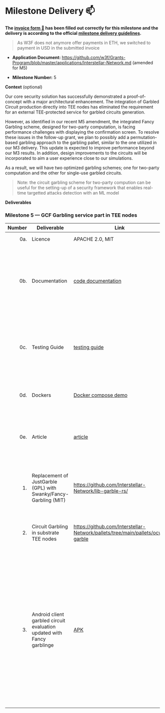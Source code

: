 # Milestone Delivery :mailbox:



**The [invoice form :pencil:](https://docs.google.com/forms/d/e/1FAIpQLSfmNYaoCgrxyhzgoKQ0ynQvnNRoTmgApz9NrMp-hd8mhIiO0A/viewform) has been filled out correctly for this milestone and the delivery is according to the official [milestone delivery guidelines](https://github.com/w3f/Grants-Program/blob/master/docs/milestone-deliverables-guidelines.md).**  

> As W3F does not anymore offer payments in ETH, we switched to payment in USD in the submitted invoice

* **Application Document:** https://github.com/w3f/Grants-Program/blob/master/applications/Interstellar-Network.md  (amended for M5)

* **Milestone Number:**  5

**Context** (optional)

Our core security solution has successfully demonstrated a proof-of-concept with a major architectural enhancement.
The integration of Garbled Circuit production directly into TEE nodes has eliminated the requirement 
for an external TEE-protected service for garbled circuits generation.

However, as identified in our recent M5 amendment, the integrated Fancy Garbling scheme, designed for two-party computation, 
is facing performance challenges with displaying the confirmation screen. To resolve these issues in the follow-up grant, we plan to possibly add 
a permutation-based garbling approach to the garbling pallet, similar to the one utilized in our M3 delivery. 
This update is expected to improve performance beyond our M3 results. In addition, design improvements to the circuits will be incorporated 
to aim a user experience close to our simulations.

As a result, we will have two optimized garbling schemes; one for two-party computation and the other for single-use garbled circuits.
> Note: the circuit garbling scheme for two-party compution can be useful for the setting-up of a security framework that enables real-time targetted attacks detection with an ML model

**Deliverables**

### Milestone 5 — GCF Garbling service part in TEE nodes


| Number | Deliverable | Link | Notes  |
| -----: | ----------- | -----------|------------ |
| 0a. | Licence  |  APACHE 2.0, MIT | no more GPL licence |
| 0b. | Documentation  |  [code documentation](https://book.interstellar.gg/M5.html#code-documentation  ) | Please read first Garbled Circuit Factory (GCF) and Trusted Transaction Validation Protocol (TTVP) [overviews](https://book.interstellar.gg/M5.html#garbled-circuit-factory-gcf-overview)   |
| 0c. | Testing Guide | [testing guide](https://book.interstellar.gg/M5.html#testing-guide) | Core functions due to the specificity of the architecture are mainly covered with integration tests |
| 0d. | Dockers | [Docker compose demo](https://github.com/Interstellar-Network/Interstellar-Book/blob/docker-compose/docker-compose.yml) | [How to launch docker compose demo]( https://book.interstellar.gg/M5_demo_tutorial.html)   |
| 0e. | Article | [article](https://book.interstellar.gg/M5.html#article)  |   link in M5 Interstellar Book  - (not officially publish as we are still in stealth mode) |  
| 1. | Replacement of JustGarble (GPL) with Swanky/Fancy-Garbling (MIT)| https://github.com/Interstellar-Network/lib-garble-rs/ |In order to use a TEE framework we need a non-GPL garbling scheme code | 
| 2. | Circuit Garbling in substrate TEE nodes | https://github.com/Interstellar-Network/pallets/tree/main/pallets/ocw-garble| The generation of Garbled Circuits is now in TEE pallet | 
| 3. | Android client garbled circuit evaluation updated with Fancy garblinge | [APK](https://github.com/Interstellar-Network/wallet-app/releases/tag/milestone5) | As explain in the amendment, current performance of fancy garbling is not adapted to display circuits, we still include it in the client to demonstrate integration of this GC evalaution scheme in the mobile client for future use, potentially with two-party computation| |

